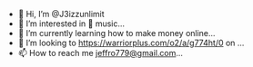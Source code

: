 - 👋 Hi, I’m @J3izzunlimit
- 👀 I’m interested in 🎵 music...
- 🌱 I’m currently learning how to make money online...
- 💞️ I’m looking to https://warriorplus.com/o2/a/g774ht/0 on ...
- 📫 How to reach me jeffro779@gmail.com...

<!---
J3izzunlimit/J3izzunlimit is a ✨ special ✨ repository because its `README.md` (this file) appears on your GitHub profile.
You can click the Preview link to take a look at your changes.
--->

